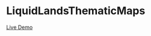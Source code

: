 # LiquidLandsThematicMaps

[Live Demo](https://vinny-888.github.io/LiquidLandsThematicMaps/?layer=faction)
